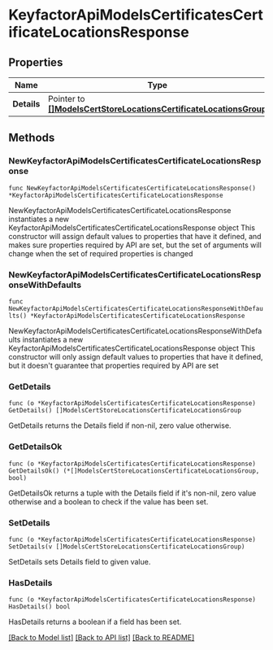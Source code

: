 # KeyfactorApiModelsCertificatesCertificateLocationsResponse

## Properties

Name | Type | Description | Notes
------------ | ------------- | ------------- | -------------
**Details** | Pointer to [**[]ModelsCertStoreLocationsCertificateLocationsGroup**](ModelsCertStoreLocationsCertificateLocationsGroup.md) |  | [optional] 

## Methods

### NewKeyfactorApiModelsCertificatesCertificateLocationsResponse

`func NewKeyfactorApiModelsCertificatesCertificateLocationsResponse() *KeyfactorApiModelsCertificatesCertificateLocationsResponse`

NewKeyfactorApiModelsCertificatesCertificateLocationsResponse instantiates a new KeyfactorApiModelsCertificatesCertificateLocationsResponse object
This constructor will assign default values to properties that have it defined,
and makes sure properties required by API are set, but the set of arguments
will change when the set of required properties is changed

### NewKeyfactorApiModelsCertificatesCertificateLocationsResponseWithDefaults

`func NewKeyfactorApiModelsCertificatesCertificateLocationsResponseWithDefaults() *KeyfactorApiModelsCertificatesCertificateLocationsResponse`

NewKeyfactorApiModelsCertificatesCertificateLocationsResponseWithDefaults instantiates a new KeyfactorApiModelsCertificatesCertificateLocationsResponse object
This constructor will only assign default values to properties that have it defined,
but it doesn't guarantee that properties required by API are set

### GetDetails

`func (o *KeyfactorApiModelsCertificatesCertificateLocationsResponse) GetDetails() []ModelsCertStoreLocationsCertificateLocationsGroup`

GetDetails returns the Details field if non-nil, zero value otherwise.

### GetDetailsOk

`func (o *KeyfactorApiModelsCertificatesCertificateLocationsResponse) GetDetailsOk() (*[]ModelsCertStoreLocationsCertificateLocationsGroup, bool)`

GetDetailsOk returns a tuple with the Details field if it's non-nil, zero value otherwise
and a boolean to check if the value has been set.

### SetDetails

`func (o *KeyfactorApiModelsCertificatesCertificateLocationsResponse) SetDetails(v []ModelsCertStoreLocationsCertificateLocationsGroup)`

SetDetails sets Details field to given value.

### HasDetails

`func (o *KeyfactorApiModelsCertificatesCertificateLocationsResponse) HasDetails() bool`

HasDetails returns a boolean if a field has been set.


[[Back to Model list]](../README.md#documentation-for-models) [[Back to API list]](../README.md#documentation-for-api-endpoints) [[Back to README]](../README.md)


